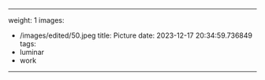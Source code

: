 
---
weight: 1
images:
- /images/edited/50.jpeg
title: Picture
date: 2023-12-17 20:34:59.736849
tags:
- luminar
- work
---